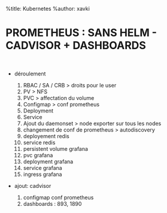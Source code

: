 %title: Kubernetes 
%author: xavki

# PROMETHEUS : SANS HELM - CADVISOR + DASHBOARDS


<br>

* déroulement
	1. RBAC / SA / CRB > droits pour le user
	2. PV > NFS
	3. PVC > affectation du volume
	4. Configmap > conf prometheus
	5. Deployment
	6. Service
	7. Ajout du daemonset > node exporter sur tous les nodes
	8. changement de conf de prometheus > autodiscovery
	9. deployement redis
	10. service redis
	11. persistent volume grafana
	12. pvc grafana
	13. deployment grafana
	14. service grafana
	15. ingress grafana

* ajout: cadvisor
	1. configmap conf prometheus
	2. dashboards : 893, 1890 
